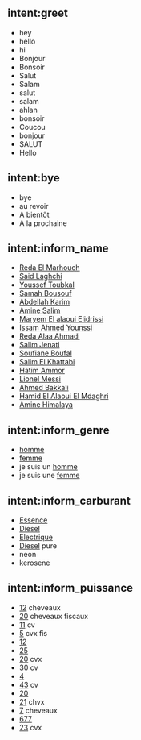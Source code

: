 ## intent:greet
- hey
- hello
- hi
- Bonjour
- Bonsoir
- Salut
- Salam
- salut
- salam
- ahlan
- bonsoir
- Coucou
- bonjour
- SALUT
- Hello

## intent:bye
- bye
- au revoir
- A bientôt
- A la prochaine

## intent:inform_name
- [Reda El Marhouch](name)
- [Said Laghchi](name)
- [Youssef Toubkal](name)
- [Samah Bousouf](name)
- [Abdellah Karim](name)
- [Amine Salim](name)
- [Maryem El alaoui Elidrissi](name)
- [Issam Ahmed Younssi](name)
- [Reda Alaa Ahmadi](name)
- [Salim Jenati](name)
- [Soufiane Boufal](name)
- [Salim El Khattabi](name)
- [Hatim Ammor](name)
- [Lionel Messi](name)
- [Ahmed Bakkali](name)
- [Hamid El Alaoui El Mdaghri](name)
- [Amine Himalaya](name)

## intent:inform_genre
- [homme](genre)
- [femme](genre)
- je suis un [homme](genre) 
- je suis une [femme](genre)

## intent:inform_carburant
- [Essence](carburant)
- [Diesel](carburant)
- [Electrique](carburant)
- [Diesel](carburant) pure
- neon
- kerosene

## intent:inform_puissance
- [12](puissance) cheveaux
- [20](puissance) cheveaux fiscaux
- [11](puissance) cv
- [5](puissance) cvx fis
- [12](puissance)
- [25](puissance)
- [20](puissance) cvx
- [30](puissance) cv
- [4](puissance)
- [43](puissance) cv
- [20](puissance)
- [21](puissance) chvx
- [7](puissance) cheveaux
- [677](puissance)
- [23](puissance) cvx
